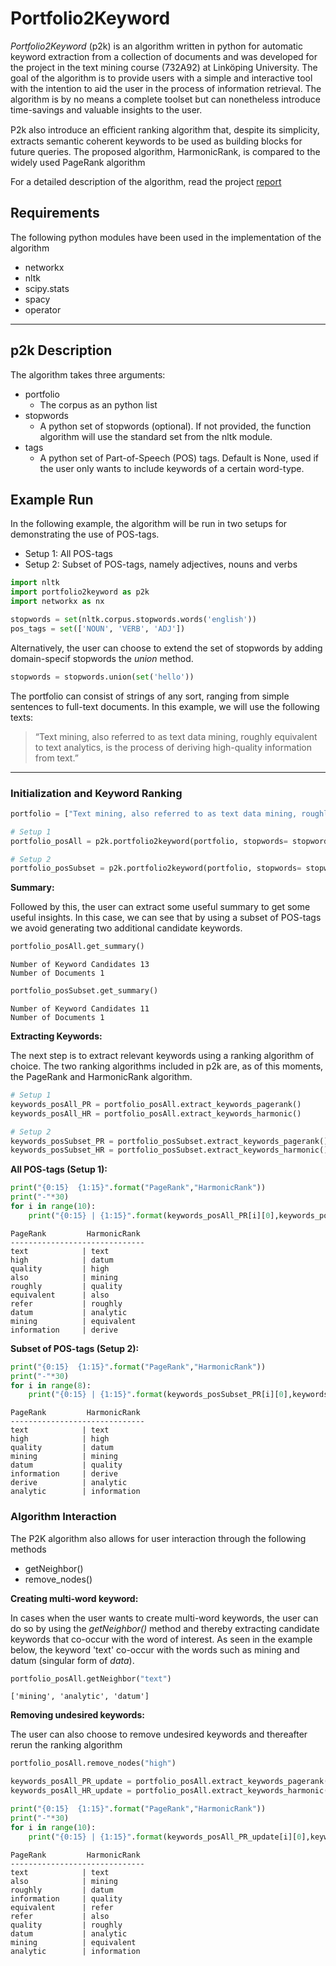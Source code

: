 
# Portfolio2Keyword

*Portfolio2Keyword* (p2k) is an algorithm written in python for automatic keyword extraction from a collection of documents and was developed for the project in the text mining course (732A92) at Linköping University. The goal of the algorithm is to provide users with a simple and interactive tool with the intention to aid the user in the process of information retrieval. The algorithm is by no means a complete toolset but can nonetheless introduce time-savings and valuable insights to the user.  

P2k also introduce an eﬃcient ranking algorithm that, despite its simplicity, extracts semantic coherent keywords to be used as building blocks for future queries. The proposed algorithm, HarmonicRank, is compared to the widely used PageRank algorithm
  
For a detailed description of the algorithm, read the project [report]() 


## Requirements

The following python modules have been used in the implementation of the algorithm

* networkx
* nltk
* scipy.stats
* spacy
* operator

____


## p2k Description

The algorithm takes three arguments:

* portfolio
    + The corpus as an python list
* stopwords
    + A python set of stopwords (optional). If not provided, the function algorithm will use the standard set from the nltk module.
* tags
    + A python set of Part-of-Speech (POS) tags. Default is None, used if the user only wants to include keywords of a certain word-type.
    
    
## Example Run

In the following example, the algorithm will be run in two setups for demonstrating the use of POS-tags.

* Setup 1: All POS-tags
* Setup 2: Subset of POS-tags, namely adjectives, nouns and verbs


```python
import nltk
import portfolio2keyword as p2k
import networkx as nx

stopwords = set(nltk.corpus.stopwords.words('english'))
pos_tags = set(['NOUN', 'VERB', 'ADJ'])
```

Alternatively, the user can choose to extend the set of stopwords by adding domain-specif stopwords the _union_ method.


```python
stopwords = stopwords.union(set('hello'))
```

The portfolio can consist of strings of any sort, ranging from simple sentences to full-text documents. In this example, we will use the following texts:

> “Text mining, also referred to as text data mining, roughly equivalent to text analytics, is the process of deriving high-quality information from text.”


---

### Initialization and Keyword Ranking


```python
portfolio = ["Text mining, also referred to as text data mining, roughly equivalent to text analytics, is the process of deriving high-quality information from text"]

# Setup 1
portfolio_posAll = p2k.portfolio2keyword(portfolio, stopwords= stopwords)

# Setup 2
portfolio_posSubset = p2k.portfolio2keyword(portfolio, stopwords= stopwords, tags=pos_tags)
```

__Summary:__  

Followed by this, the user can extract some useful summary to get some useful insights. In this case, we can see that by using a subset of POS-tags we avoid generating two additional candidate keywords.


```python
portfolio_posAll.get_summary()
```

    Number of Keyword Candidates 13
    Number of Documents 1



```python
portfolio_posSubset.get_summary()
```

    Number of Keyword Candidates 11
    Number of Documents 1


__Extracting Keywords:__

The next step is to extract relevant keywords using a ranking algorithm of choice. The two ranking algorithms included in p2k are, as of this moments, the PageRank and HarmonicRank algorithm.


```python
# Setup 1
keywords_posAll_PR = portfolio_posAll.extract_keywords_pagerank()
keywords_posAll_HR = portfolio_posAll.extract_keywords_harmonic()

# Setup 2
keywords_posSubset_PR = portfolio_posSubset.extract_keywords_pagerank()
keywords_posSubset_HR = portfolio_posSubset.extract_keywords_harmonic()
```

__All POS-tags (Setup 1):__
 


```python
print("{0:15}  {1:15}".format("PageRank","HarmonicRank"))
print("-"*30)
for i in range(10):
    print("{0:15} | {1:15}".format(keywords_posAll_PR[i][0],keywords_posAll_HR[i][0]))
```

    PageRank         HarmonicRank   
    ------------------------------
    text            | text           
    high            | datum          
    quality         | high           
    also            | mining         
    roughly         | quality        
    equivalent      | also           
    refer           | roughly        
    datum           | analytic       
    mining          | equivalent     
    information     | derive         


__Subset of POS-tags (Setup 2):__


```python
print("{0:15}  {1:15}".format("PageRank","HarmonicRank"))
print("-"*30)
for i in range(8):
    print("{0:15} | {1:15}".format(keywords_posSubset_PR[i][0],keywords_posSubset_HR[i][0]))
```

    PageRank         HarmonicRank   
    ------------------------------
    text            | text           
    high            | high           
    quality         | datum          
    mining          | mining         
    datum           | quality        
    information     | derive         
    derive          | analytic       
    analytic        | information    


### Algorithm Interaction

The P2K algorithm also allows for user interaction through the following methods

* getNeighbor()
* remove_nodes()

__Creating multi-word keyword:__

In cases when the user wants to create multi-word keywords, the user can do so by using the _getNeighbor()_ method and thereby extracting candidate keywords that co-occur with the word of interest. As seen in the example below, the keyword 'text' co-occur with the words such as mining and datum (singular form of _data_).


```python
portfolio_posAll.getNeighbor("text")
```




    ['mining', 'analytic', 'datum']



__Removing undesired keywords:__

The user can also choose to remove undesired keywords and thereafter rerun the ranking algorithm


```python
portfolio_posAll.remove_nodes("high")

keywords_posAll_PR_update = portfolio_posAll.extract_keywords_pagerank()
keywords_posAll_HR_update = portfolio_posAll.extract_keywords_harmonic()

print("{0:15}  {1:15}".format("PageRank","HarmonicRank"))
print("-"*30)
for i in range(10):
    print("{0:15} | {1:15}".format(keywords_posAll_PR_update[i][0],keywords_posAll_HR_update[i][0]))

```

    PageRank         HarmonicRank   
    ------------------------------
    text            | text           
    also            | mining         
    roughly         | datum          
    information     | quality        
    equivalent      | refer          
    refer           | also           
    quality         | roughly        
    datum           | analytic       
    mining          | equivalent     
    analytic        | information    

